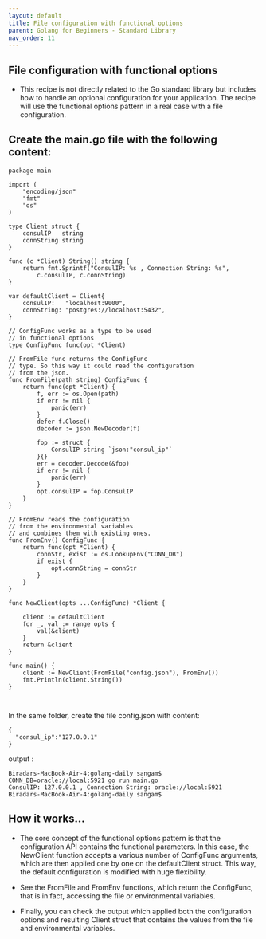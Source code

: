 ```yaml
---
layout: default
title: File configuration with functional options
parent: Golang for Beginners - Standard Library
nav_order: 11
---
```


## File configuration with functional options


- This recipe is not directly related to the Go standard library but includes how to handle an optional configuration for your application. The recipe will use the functional options pattern in a real case with a file configuration.


## Create the main.go file with the following content:

```
package main

import (
	"encoding/json"
	"fmt"
	"os"
)

type Client struct {
	consulIP   string
	connString string
}

func (c *Client) String() string {
	return fmt.Sprintf("ConsulIP: %s , Connection String: %s",
		c.consulIP, c.connString)
}

var defaultClient = Client{
	consulIP:   "localhost:9000",
	connString: "postgres://localhost:5432",
}

// ConfigFunc works as a type to be used
// in functional options
type ConfigFunc func(opt *Client)

// FromFile func returns the ConfigFunc
// type. So this way it could read the configuration
// from the json.
func FromFile(path string) ConfigFunc {
	return func(opt *Client) {
		f, err := os.Open(path)
		if err != nil {
			panic(err)
		}
		defer f.Close()
		decoder := json.NewDecoder(f)

		fop := struct {
			ConsulIP string `json:"consul_ip"`
		}{}
		err = decoder.Decode(&fop)
		if err != nil {
			panic(err)
		}
		opt.consulIP = fop.ConsulIP
	}
}

// FromEnv reads the configuration
// from the environmental variables
// and combines them with existing ones.
func FromEnv() ConfigFunc {
	return func(opt *Client) {
		connStr, exist := os.LookupEnv("CONN_DB")
		if exist {
			opt.connString = connStr
		}
	}
}

func NewClient(opts ...ConfigFunc) *Client {

	client := defaultClient
	for _, val := range opts {
		val(&client)
	}
	return &client
}

func main() {
	client := NewClient(FromFile("config.json"), FromEnv())
	fmt.Println(client.String())
}



```
In the same folder, create the file config.json with content:

```
{
  "consul_ip":"127.0.0.1"
}

```

output :
```
Biradars-MacBook-Air-4:golang-daily sangam$ CONN_DB=oracle://local:5921 go run main.go
ConsulIP: 127.0.0.1 , Connection String: oracle://local:5921
Biradars-MacBook-Air-4:golang-daily sangam$ 

```

## How it works...

- The core concept of the functional options pattern is that the configuration API contains the functional parameters. In this case, the NewClient function accepts a various number of ConfigFunc arguments, which are then applied one by one on the defaultClient struct. This way, the default configuration is modified with huge flexibility. 

- See the FromFile and FromEnv functions, which return the ConfigFunc, that is in fact, accessing the file or environmental variables.

- Finally, you can check the output which applied both the configuration options and resulting Client struct that contains the values from the file and environmental variables.
